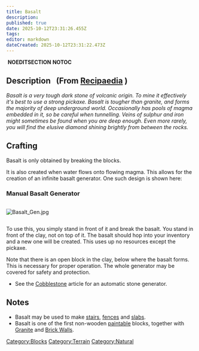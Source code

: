 ```yaml
---
title: Basalt
description: 
published: true
date: 2025-10-12T23:31:26.455Z
tags: 
editor: markdown
dateCreated: 2025-10-12T23:31:22.473Z
---
```


 __NOEDITSECTION__ __NOTOC__

## Description   (From [Recipaedia](.. "wikilink") )

*Basalt is a very tough dark stone of volcanic origin. To mine it
effectively it's best to use a strong pickaxe. Basalt is tougher than
granite, and forms the majority of deep underground world. Occasionally
has pools of magma embedded in it, so be careful when tunnelling. Veins
of sulphur and iron might sometimes be found when you are deep enough.
Even more rarely, you will find the elusive diamond shining brightly
from between the rocks.*

## Crafting 

Basalt is only obtained by breaking the blocks. 

It is also created when water flows onto flowing magma. This allows for
the creation of an infinite basalt generator. One such design is shown
here:

### Manual Basalt Generator

<div style="overflow:hidden">

![Basalt_Gen.jpg](Basalt_Gen.jpg "Basalt_Gen.jpg")

</div>

To use this, you simply stand in front of it and break the basalt. You
stand in front of the clay, not on top of it. The basalt should hop into
your inventory and a new one will be created. This uses up no resources
except the pickaxe.

Note that there is an open block in the clay, below where the basalt
forms. This is necessary for proper operation. The whole generator may
be covered for safety and protection.

  - See the [Cobblestone](Cobblestone "wikilink") article for an
    automatic stone generator.

## Notes

  - Basalt may be used to make [stairs](Basalt_Stairs "wikilink"),
    [fences](Basalt_Fence "wikilink") and
    [slabs](Basalt_Slab "wikilink").
  - Basalt is one of the first non-wooden
    [paintable](Painting "wikilink") blocks, together with
    [Granite](Granite.md "wikilink") and [Brick
    Walls](Brick_Wall "wikilink").

[Category:Blocks](Category:Blocks "wikilink")
[Category:Terrain](Category:Terrain "wikilink")
[Category:Natural](Category:Natural "wikilink")